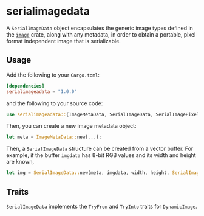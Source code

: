# serialimagedata
A `SerialImageData` object encapsulates the generic image types defined in the [`image`](https://crates.io/crates/image) crate, along with any metadata, in order to obtain a portable, pixel format independent image that is serializable.

## Usage
Add the following to your `Cargo.toml`:
```toml
[dependencies]
serialimageadata = "1.0.0"
```
and the following to your source code:
```rs
use serialimageadata::{ImageMetaData, SerialImageData, SerialImagePixel, SerialImageStorageTypes};
```

Then, you can create a new image metadata object:
```rs
let meta = ImageMetaData::new(...);
```

Then, a `SerialImageData` structure can be created from a vector buffer. For example, if the buffer `imgdata` has 8-bit RGB values and its width and height are known,
```rs
let img = SerialImageData::new(meta, imgdata, width, height, SerialImagePixel::U8(3)); // Indicate that the data storage is backed by u8 data, with 3 elements per pixel.
```

## Traits
`SerialImageData` implements the `TryFrom` and `TryInto` traits for `DynamicImage`.